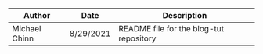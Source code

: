 | Author | Date | Description |
| --- | --- | --- |
| Michael Chinn | 8/29/2021 | README file for the blog-tut repository |